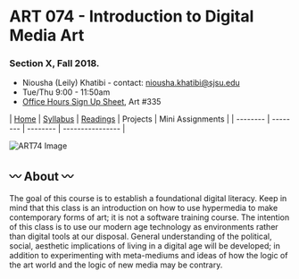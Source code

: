 # ART 074 - Introduction to Digital Media Art
### Section X, Fall 2018.

+ Niousha (Leily) Khatibi - contact: [niousha.khatibi@sjsu.edu]()
+ Tue/Thu 9:00 - 11:50am
+ [Office Hours Sign Up Sheet](), Art #335

| [Home](https://github.com/fewnew/art74-fall2018) | [Syllabus](https://github.com/fewnew/art74-fall2018/blob/master/syllabus.md) | [Readings](https://github.com/fewnew/art74-fall2018/tree/master/Readings) | Projects | Mini Assignments |
| -------- | -------- | -------- | ---------------- |


![ART74 Image](https://i.imgur.com/ozHfRnK.gif)

## :wavy_dash: About :wavy_dash:
The goal of this course is to establish a foundational digital literacy. Keep in mind that this class is an introduction on how to use hypermedia to make contemporary forms of art; it is not a software training course. The intention of this class is to use our modern age technology as environments rather than digital tools at our disposal. General understanding of the political, social, aesthetic implications of living in a digital age will be developed; in addition to experimenting with meta-mediums and ideas of how the logic of the art world and the logic of new media may be contrary.
